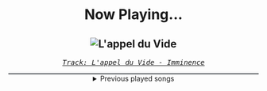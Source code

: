 <div align="center"> 
<h1>Now Playing...</h1>

![L'appel du Vide](https://i.scdn.co/image/ab67616d00001e02a403369f4a18977c959a59b5)
--
_<samp><a href="https://open.spotify.com/track/4GJ1Ob57yFn4wuhNrBPQYc">Track: L'appel du Vide - Imminence</a></samp>_

<div style="border: 1px #4B5054 solid"></div>
<details>
  <summary>
    Previous played songs
  </summary>
  <table>
    <thead>
      <tr>
        <th>
          Artist
        </th>
        <th>
          Song
        </th>
        <th>
          Link
        </th>
      </tr>
    </thead>
    <tbody>
      <tr><td>Imminence</td><td>L'appel du Vide</td><td><a href="https://open.spotify.com/track/4GJ1Ob57yFn4wuhNrBPQYc">https://open.spotify.com/track/4GJ1Ob57yFn4wuhNrBPQYc</a></td></tr><tr><td>HIGHSOCIETY</td><td>Night Ride</td><td><a href="https://open.spotify.com/track/5MSk6ulPyCjZUAG7Ij1ZeG">https://open.spotify.com/track/5MSk6ulPyCjZUAG7Ij1ZeG</a></td></tr><tr><td>Dead Rabbitts</td><td>Hellscape</td><td><a href="https://open.spotify.com/track/3Wo3VyNk4GUDHEUT4lLNWx">https://open.spotify.com/track/3Wo3VyNk4GUDHEUT4lLNWx</a></td></tr><tr><td>Adelitas Way</td><td>Unbroken</td><td><a href="https://open.spotify.com/track/0zOg9gZLH0K0d0kSpIR1vn">https://open.spotify.com/track/0zOg9gZLH0K0d0kSpIR1vn</a></td></tr><tr><td>NOTHING MORE</td><td>GIVE IT TIME</td><td><a href="https://open.spotify.com/track/2oZFzrlMI85olb6iXuTgKG">https://open.spotify.com/track/2oZFzrlMI85olb6iXuTgKG</a></td></tr><tr><td>Dead Rabbitts</td><td>Meat HOOK</td><td><a href="https://open.spotify.com/track/2W1PA0q4ukc1ZGV64A8OAG">https://open.spotify.com/track/2W1PA0q4ukc1ZGV64A8OAG</a></td></tr><tr><td>Spiritbox</td><td>Ride The Wave</td><td><a href="https://open.spotify.com/track/3Fk6MqQs8k1pGV3PJ8jrkY">https://open.spotify.com/track/3Fk6MqQs8k1pGV3PJ8jrkY</a></td></tr><tr><td>Eisbrecher</td><td>Dein Herz</td><td><a href="https://open.spotify.com/track/2fBexMMmlgIndbyxKbO4da">https://open.spotify.com/track/2fBexMMmlgIndbyxKbO4da</a></td></tr><tr><td>Sleep Token</td><td>Emergence</td><td><a href="https://open.spotify.com/track/5NRpxJxtR6JkUhQS4F0um6">https://open.spotify.com/track/5NRpxJxtR6JkUhQS4F0um6</a></td></tr><tr><td>Afterlove</td><td>The Humbling</td><td><a href="https://open.spotify.com/track/6yMU9TxM9GSmVZSsPFtcXE">https://open.spotify.com/track/6yMU9TxM9GSmVZSsPFtcXE</a></td></tr><tr><td>Not Enough Space</td><td>Solace In Silence</td><td><a href="https://open.spotify.com/track/1jLcdRG6dZYkHpkcpxd2iE">https://open.spotify.com/track/1jLcdRG6dZYkHpkcpxd2iE</a></td></tr><tr><td>Drowning Pool</td><td>MADNESS</td><td><a href="https://open.spotify.com/track/70F8xtqeP0nUwSKwlkNa6B">https://open.spotify.com/track/70F8xtqeP0nUwSKwlkNa6B</a></td></tr><tr><td>Daughtry</td><td>THE DEATH OF PEACE OF MIND</td><td><a href="https://open.spotify.com/track/3Cd57kUGYV710BAJtKJuXe">https://open.spotify.com/track/3Cd57kUGYV710BAJtKJuXe</a></td></tr><tr><td>Our Promise</td><td>Bitter</td><td><a href="https://open.spotify.com/track/57eeAhdoiX5EjAUvmoZ1zm">https://open.spotify.com/track/57eeAhdoiX5EjAUvmoZ1zm</a></td></tr><tr><td>Nik Nocturnal</td><td>Emergence</td><td><a href="https://open.spotify.com/track/2uThM0AsVlPL0VzBJnr0SS">https://open.spotify.com/track/2uThM0AsVlPL0VzBJnr0SS</a></td></tr><tr><td>Sleep Token</td><td>Emergence</td><td><a href="https://open.spotify.com/track/5NRpxJxtR6JkUhQS4F0um6">https://open.spotify.com/track/5NRpxJxtR6JkUhQS4F0um6</a></td></tr><tr><td>Morgana</td><td>Schwarm</td><td><a href="https://open.spotify.com/track/3KiANrzozsktALYFjS3SnN">https://open.spotify.com/track/3KiANrzozsktALYFjS3SnN</a></td></tr><tr><td>Morgana</td><td>Agressionsblues</td><td><a href="https://open.spotify.com/track/5Ay5LJV3v3ATLYp30GaYJQ">https://open.spotify.com/track/5Ay5LJV3v3ATLYp30GaYJQ</a></td></tr><tr><td>Morgana</td><td>Outro</td><td><a href="https://open.spotify.com/track/1NQL2n9QeO2J8MEOo73a6Y">https://open.spotify.com/track/1NQL2n9QeO2J8MEOo73a6Y</a></td></tr><tr><td>Morgana</td><td>Robby Bubble</td><td><a href="https://open.spotify.com/track/2S8aO2PL9NHKdPXcwRcy4G">https://open.spotify.com/track/2S8aO2PL9NHKdPXcwRcy4G</a></td></tr>
    </tbody>
  </table>
</details>

</div>
